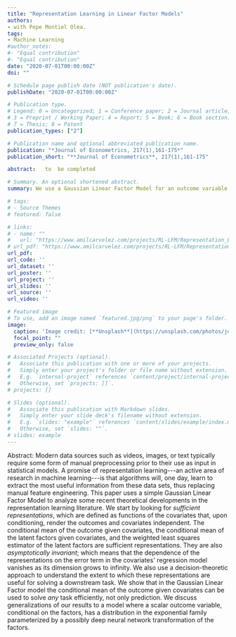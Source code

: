 ```yaml
---
title: "Representation Learning in Linear Factor Models"
authors:
- with Pepe Montiel Olea.
tags:
- Machine Learning
#author_notes:
#- "Equal contribution"
#- "Equal contribution"
date: "2020-07-01T00:00:00Z"
doi: ""

# Schedule page publish date (NOT publication's date).
publishDate: "2020-07-01T00:00:00Z"

# Publication type.
# Legend: 0 = Uncategorized; 1 = Conference paper; 2 = Journal article;
# 3 = Preprint / Working Paper; 4 = Report; 5 = Book; 6 = Book section;
# 7 = Thesis; 8 = Patent
publication_types: ["2"]

# Publication name and optional abbreviated publication name.
publication: "*Journal of Econometrics, 217(1),161-175*"
publication_short: "**Journal of Econometrics**, 217(1),161-175"

abstract:   to  be completed

# Summary. An optional shortened abstract.
summary: We use a Gaussian Linear Factor Model for an outcome variable and a vector of covariates to analyze some recent theoretical developments in the representation learning literature. 

# tags:
# - Source Themes
# featured: false

# links:
# - name: ""
#   url: "https://www.amilcarvelez.com/projects/RL-LFM/Representation_Learning_August21st.pdf"
# url_pdf: "https://www.amilcarvelez.com/projects/RL-LFM/Representation_Learning_August21st.pdf"
url_pdf:
url_code: ''
url_dataset: ''
url_poster: ''
url_project: ''
url_slides: ''
url_source: ''
url_video: ''

# Featured image
# To use, add an image named `featured.jpg/png` to your page's folder. 
image:
  caption: 'Image credit: [**Unsplash**](https://unsplash.com/photos/jdD8gXaTZsc)'
  focal_point: ""
  preview_only: false

# Associated Projects (optional).
#   Associate this publication with one or more of your projects.
#   Simply enter your project's folder or file name without extension.
#   E.g. `internal-project` references `content/project/internal-project/index.md`.
#   Otherwise, set `projects: []`.
# projects: []

# Slides (optional).
#   Associate this publication with Markdown slides.
#   Simply enter your slide deck's filename without extension.
#   E.g. `slides: "example"` references `content/slides/example/index.md`.
#   Otherwise, set `slides: ""`.
# slides: example
---
```


Abstract: Modern data sources such as videos, images, or text typically require some form of manual preprocessing prior to their use as input in statistical models. A promise of representation learning---an active area of research in machine learning---is that algorithms will, one day, learn to extract the most useful information from these data sets, thus replacing manual feature engineering. This paper uses a simple Gaussian Linear Factor Model to analyze some recent theoretical developments in the representation learning literature. We start by looking for *sufficient representations*, which are defined as functions of the covariates that, upon conditioning, render the outcomes and covariates independent.  The conditional mean of the outcome given covariates, the conditional mean of the latent factors given covariates, and the weighted least squares estimator of the latent factors are sufficient representations. They are also *asymptotically invariant*; which means that the dependence of the representations on the error term in the covariates' regression model vanishes as its dimension grows to infinity. We also use a decision-theoretic approach to understand the extent to which these representations are useful for solving a downstream task. We show that in the Gaussian Linear Factor model the conditional mean of the outcome given covariates can be used to solve *any* task efficiently, not only prediction. We discuss generalizations of our results to a model where a scalar  outcome variable, conditional on the factors, has a distribution in the exponential family parameterized by a possibly deep neural network transformation of the factors.

